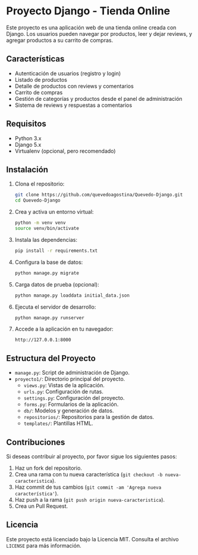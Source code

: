 # Proyecto Django - Tienda Online

Este proyecto es una aplicación web de una tienda online creada con Django. Los usuarios pueden navegar por productos, leer y dejar reviews, y agregar productos a su carrito de compras.

## Características

- Autenticación de usuarios (registro y login)
- Listado de productos
- Detalle de productos con reviews y comentarios
- Carrito de compras
- Gestión de categorías y productos desde el panel de administración
- Sistema de reviews y respuestas a comentarios

## Requisitos

- Python 3.x
- Django 5.x
- Virtualenv (opcional, pero recomendado)

## Instalación

1. Clona el repositorio:

    ```sh
    git clone https://github.com/quevedoagostina/Quevedo-Django.git
    cd Quevedo-Django
    ```

2. Crea y activa un entorno virtual:

    ```sh
    python -m venv venv
    source venv/bin/activate  
    ```

3. Instala las dependencias:

    ```sh
    pip install -r requirements.txt
    ```

4. Configura la base de datos:

    ```sh
    python manage.py migrate
    ```

5. Carga datos de prueba (opcional):

    ```sh
    python manage.py loaddata initial_data.json
    ```

6. Ejecuta el servidor de desarrollo:

    ```sh
    python manage.py runserver
    ```

7. Accede a la aplicación en tu navegador:

    ```
    http://127.0.0.1:8000
    ```

## Estructura del Proyecto

- `manage.py`: Script de administración de Django.
- `proyecto1/`: Directorio principal del proyecto.
  - `views.py`: Vistas de la aplicación.
  - `urls.py`: Configuración de rutas.
  - `settings.py`: Configuración del proyecto.
  - `forms.py`: Formularios de la aplicación.
  - `db/`: Modelos y generación de datos.
  - `repositorios/`: Repositorios para la gestión de datos.
  - `templates/`: Plantillas HTML.

## Contribuciones

Si deseas contribuir al proyecto, por favor sigue los siguientes pasos:

1. Haz un fork del repositorio.
2. Crea una rama con tu nueva característica (`git checkout -b nueva-caracteristica`).
3. Haz commit de tus cambios (`git commit -am 'Agrega nueva característica'`).
4. Haz push a la rama (`git push origin nueva-caracteristica`).
5. Crea un Pull Request.

## Licencia

Este proyecto está licenciado bajo la Licencia MIT. Consulta el archivo `LICENSE` para más información.
